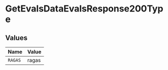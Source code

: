 # GetEvalsDataEvalsResponse200Type


## Values

| Name    | Value   |
| ------- | ------- |
| `RAGAS` | ragas   |